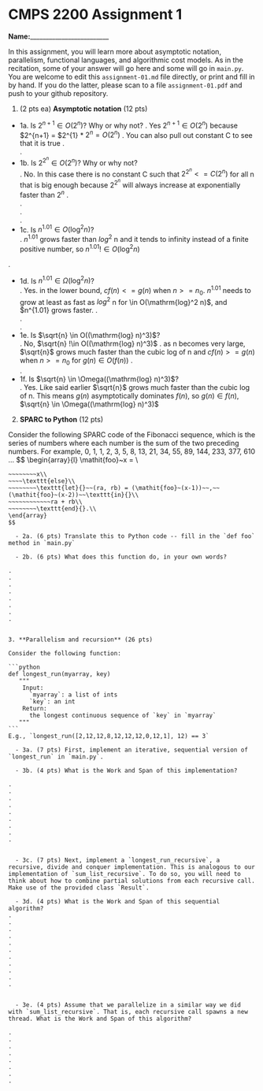 

# CMPS 2200 Assignment 1

**Name:**_________________________


In this assignment, you will learn more about asymptotic notation, parallelism, functional languages, and algorithmic cost models. As in the recitation, some of your answer will go here and some will go in `main.py`. You are welcome to edit this `assignment-01.md` file directly, or print and fill in by hand. If you do the latter, please scan to a file `assignment-01.pdf` and push to your github repository. 
  
  

1. (2 pts ea) **Asymptotic notation** (12 pts)

  - 1a. Is $2^{n+1} \in O(2^n)$? Why or why not? 
.  Yes
  $2^{n+1} \in O(2^n)$ because $2^{n+1} = $2^{1} * $2^{n} = O(2^n)$
.  You can also  pull out constant C to see that it is true 
.  
. 
  - 1b. Is $2^{2^n} \in O(2^n)$? Why or why not?     
.  No. In this case there is no constant C such that $2^{2^n} <= C(2^n)$ for all n that is big enough because $2^{2^n}$ will always increase at exponentially faster than $2^{n}$
.  
.  
.  
.  
  - 1c. Is $n^{1.01} \in O(\mathrm{log}^2 n)$?    
.
$n^{1.01}$ grows faster than ${log}^2$ n and it tends to infinity instead of a finite positive number, so $n^{1.01} !\in O(\mathrm{log}^2 n)$
    
.  

  - 1d. Is $n^{1.01} \in \Omega(\mathrm{log}^2 n)$?  
.  Yes. in the lower bound, $cf(n)<=g(n)$ when $n>=n_0$. $n^{1.01}$ needs to grow at least as fast as ${log}^2$ n for \in O(\mathrm{log}^2 n)$, and $n^{1.01} grows faster.
.  
.  
.  
  - 1e. Is $\sqrt{n} \in O((\mathrm{log} n)^3)$?  
.  No, $\sqrt{n} !\in O((\mathrm{log} n)^3)$
.  as n becomes very large, $\sqrt{n}$ grows much faster than the cubic log of n and $cf(n)>=g(n)$ when $n>=n_0$ for $g(n) \in O(f(n))$
.  
.  
  - 1f. Is $\sqrt{n} \in \Omega((\mathrm{log} n)^3)$?  
.  Yes. Like said earlier $\sqrt{n}$ grows much faster than the cubic log of n. This means $g(n)$ asymptotically dominates $f(n)$, so $g(n) \in f(n)$, $\sqrt{n} \in \Omega((\mathrm{log} n)^3)$


2. **SPARC to Python** (12 pts)

Consider the following SPARC code of the Fibonacci sequence, which is the series of numbers where each number is the sum of the two preceding numbers. For example, 0, 1, 1, 2, 3, 5, 8, 13, 21, 34, 55, 89, 144, 233, 377, 610 ... 
$$
\begin{array}{l}
\mathit{foo}~x =   \\
~~~~\texttt{if}{}~~x \le 1~~\texttt{then}{}\\
~~~~~~~~x\\   
~~~~\texttt{else}\\
~~~~~~~~\texttt{let}{}~~(ra, rb) = (\mathit{foo}~(x-1))~~,~~(\mathit{foo}~(x-2))~~\texttt{in}{}\\  
~~~~~~~~~~~~ra + rb\\  
~~~~~~~~\texttt{end}{}.\\
\end{array}
$$ 

  - 2a. (6 pts) Translate this to Python code -- fill in the `def foo` method in `main.py`  

  - 2b. (6 pts) What does this function do, in your own words?  

.  
.  
.  
.  
.  
.  
.  
.  
  

3. **Parallelism and recursion** (26 pts)

Consider the following function:  

```python
def longest_run(myarray, key)
   """
    Input:
      `myarray`: a list of ints
      `key`: an int
    Return:
      the longest continuous sequence of `key` in `myarray`
   """
```
E.g., `longest_run([2,12,12,8,12,12,12,0,12,1], 12) == 3`  
 
  - 3a. (7 pts) First, implement an iterative, sequential version of `longest_run` in `main.py`.  

  - 3b. (4 pts) What is the Work and Span of this implementation?  

.  
.  
.  
.  
.  
.  
.  
.  
.  


  - 3c. (7 pts) Next, implement a `longest_run_recursive`, a recursive, divide and conquer implementation. This is analogous to our implementation of `sum_list_recursive`. To do so, you will need to think about how to combine partial solutions from each recursive call. Make use of the provided class `Result`.   

  - 3d. (4 pts) What is the Work and Span of this sequential algorithm?  
.  
.  
.  
.  
.  
.  
.  
.  
.  
.  
.  


  - 3e. (4 pts) Assume that we parallelize in a similar way we did with `sum_list_recursive`. That is, each recursive call spawns a new thread. What is the Work and Span of this algorithm?  

.  
.  
.  
.  
.  
.  
.  
.  

